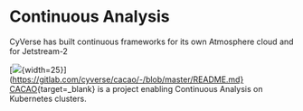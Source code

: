 # Continuous Analysis

[cacao]: ../assets/atmosphere/cacao.png

CyVerse has built continuous frameworks for its own Atmosphere cloud and for Jetstream-2

[![][cacao]{width=25}](https://gitlab.com/cyverse/cacao/-/blob/master/README.md} [CACAO](https://gitlab.com/cyverse/cacao/-/blob/master/README.md){target=_blank} is a project enabling Continuous Analysis on Kubernetes clusters.
